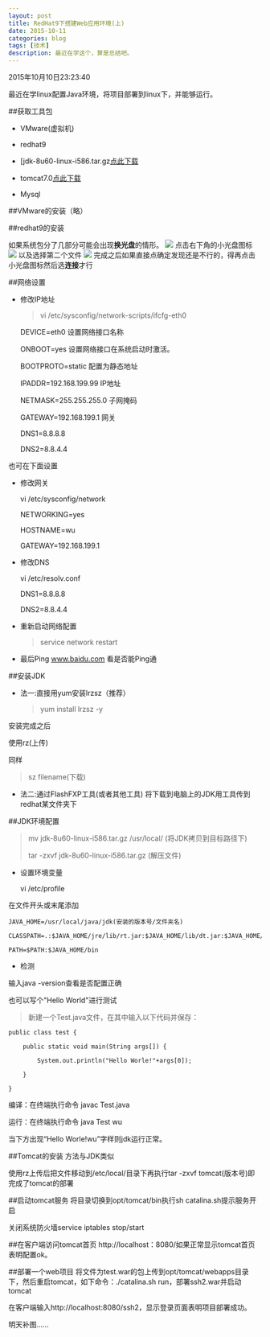 ```yaml
---
layout: post
title: RedHat9下搭建Web应用环境(上)
date: 2015-10-11
categories: blog
tags: [技术]
description: 最近在学这个，算是总结吧。
---
```


2015年10月10日23:23:40

最近在学linux配置Java环境，将项目部署到linux下，并能够运行。

##获取工具包
- VMware(虚拟机)

- redhat9

- [jdk-8u60-linux-i586.tar.gz[点此下载](http://www.oracle.com/technetwork/java/javase/downloads/jdk8-downloads-2133151.html)

- tomcat7.0[点此下载](http://tomcat.apache.org/download-70.cgi)

- Mysql

##VMware的安装（略）

##redhat9的安装

如果系统包分了几部分可能会出现**换光盘**的情形。
	![](http://7xnfbg.com1.z0.glb.clouddn.com/2015-10-11-1.jpg)
点击右下角的小光盘图标
	![](http://7xnfbg.com1.z0.glb.clouddn.com/2015-10-11-2.jpg)
以及选择第二个文件
	![](http://7xnfbg.com1.z0.glb.clouddn.com/2015-10-11-3.jpg)
完成之后如果直接点确定发现还是不行的，得再点击小光盘图标然后选**连接**才行

##网络设置　
- 修改IP地址

	>vi /etc/sysconfig/network-scripts/ifcfg-eth0
	
	DEVICE=eth0				设置网络接口名称
	
	ONBOOT=yes					设置网络接口在系统启动时激活。
	
	BOOTPROTO=static			配置为静态地址
	
	IPADDR=192.168.199.99		IP地址
	
	NETMASK=255.255.255.0		子网掩码
	
	GATEWAY=192.168.199.1		网关
	
	DNS1=8.8.8.8
	
	DNS2=8.8.4.4

也可在下面设置

- 修改网关

	vi /etc/sysconfig/network
	
	NETWORKING=yes
	
	HOSTNAME=wu
	
	GATEWAY=192.168.199.1

- 修改DNS

	vi /etc/resolv.conf
	
	DNS1=8.8.8.8
	
	DNS2=8.8.4.4

- 重新启动网络配置

	>service network restart
	
- 最后Ping www.baidu.com 看是否能Ping通
	
##安装JDK
- 法一:直接用yum安装lrzsz（推荐）

   >yum install lrzsz -y
	
安装完成之后
	
使用rz(上传)

同样
	
   >sz filename(下载)
	
- 法二:通过FlashFXP工具(或者其他工具)
将下载到电脑上的JDK用工具传到redhat某文件夹下
	
##JDK环境配置
>mv jdk-8u60-linux-i586.tar.gz /usr/local/   (将JDK拷贝到目标路径下)
>
>tar -zxvf jdk-8u60-linux-i586.tar.gz	(解压文件)

- 设置环境变量

	vi /etc/profile

在文件开头或末尾添加

	JAVA_HOME=/usr/local/java/jdk(安装的版本号/文件夹名) 

	CLASSPATH=.:$JAVA_HOME/jre/lib/rt.jar:$JAVA_HOME/lib/dt.jar:$JAVA_HOME/lib/tools.jar 

	PATH=$PATH:$JAVA_HOME/bin 
	
- 检测

输入java -version查看是否配置正确

也可以写个"Hello World"进行测试

>新建一个Test.java文件，在其中输入以下代码并保存： 

	public class test { 

		public static void main(String args[]) { 

			System.out.println("Hello Worle!"+args[0]); 

		} 

	} 
	
编译：在终端执行命令 javac Test.java 

运行：在终端执行命令 java Test wu 

当下方出现“Hello Worle!wu”字样则jdk运行正常。
	
##Tomcat的安装
方法与JDK类似

使用rz上传后把文件移动到/etc/local/目录下再执行tar -zxvf tomcat(版本号)即完成了tomcat的部署

##启动tomcat服务
将目录切换到opt/tomcat/bin执行sh catalina.sh提示服务开启

关闭系统防火墙service iptables stop/start

##在客户端访问tomcat首页
http://localhost：8080/如果正常显示tomcat首页表明配置ok。

##部署一个web项目
将文件为test.war的包上传到opt/tomcat/webapps目录下，然后重启tomcat，如下命令：./catalina.sh run，部署ssh2.war并启动tomcat

在客户端输入http://localhost:8080/ssh2，显示登录页面表明项目部署成功。

明天补图......